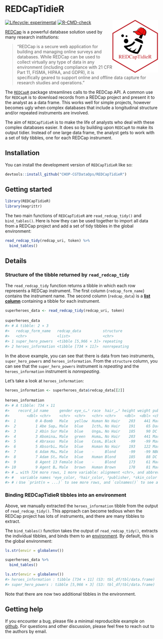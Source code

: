 
<!-- README.md is generated from README.Rmd. Please edit that file -->

# REDCapTidieR

<p align="center">

<img src="man/figures/REDCapTidieR.png" alt="drawing" width="150" align="right"/>

</p>
<!-- badges: start -->

[![Lifecycle:
experimental](https://img.shields.io/badge/lifecycle-experimental-orange.svg)](https://lifecycle.r-lib.org/articles/stages.html#experimental)
[![R-CMD-check](https://github.com/CHOP-CGTDataOps/REDCapTidieR/actions/workflows/R-CMD-check.yaml/badge.svg)](https://github.com/CHOP-CGTDataOps/REDCapTidieR/actions/workflows/R-CMD-check.yaml)

<!-- badges: end -->

[REDCap](https://www.project-redcap.org/) is a powerful database
solution used by many research institutions:

> “REDCap is a secure web application for building and managing online
> surveys and databases. While REDCap can be used to collect virtually
> any type of data in any environment (including compliance with 21 CFR
> Part 11, FISMA, HIPAA, and GDPR), it is specifically geared to support
> online and offline data capture for research studies and operations.”

The [`REDCapR`](https://ouhscbbmc.github.io/REDCapR/) package
streamlines calls to the REDCap API. A common use for `REDCapR` is to
download records from a REDCap project and present it to the analyst as
a data frame. This works well for simple projects, however becomes ugly
when complex databases that include a longitudinal structure and/or
repeated instruments are involved.

The aim of `REDCapTidieR` is to make the life of analysts who deal with
these complex databases easier. It does so by building upon `REDCapR` to
make its output tidier. Instead of one large data frame, the analyst
gets to work with a set of tidy tibbles, one for each REDCap instrument.

## Installation

You can install the development version of `REDCapTidieR` like so:

``` r
devtools::install_github("CHOP-CGTDataOps/REDCapTidieR")
```

## Getting started

``` r
library(REDCapTidieR)
library(magrittr)
```

The two main functions of `REDCapTidieR` are `read_redcap_tidy()` and
`bind_tables()`. Here is how they can be used together to import all
data from a REDCap project and add a set of tidy tibbles in the global
environment:

``` r
read_redcap_tidy(redcap_uri, token) %>% 
  bind_tables()
```

## Details

### Structure of the tibble returned by `read_redcap_tidy`

The `read_redcap_tidy` function returns a tibble in which each row
represents a REDCap instrument. The first column (`redcap_form_name`)
contains the instrument name. The second column (`redcap_data`) is a
[**list
column**](https://www.rstudio.com/resources/webinars/how-to-work-with-list-columns/)
containing a tibble for each instrument.

``` r
superheroes_data <- read_redcap_tidy(redcap_uri, token)

superheroes_data
#> # A tibble: 2 × 3
#>   redcap_form_name   redcap_data          structure   
#>   <chr>              <list>               <chr>       
#> 1 super_hero_powers  <tibble [5,966 × 3]> repeating   
#> 2 heroes_information <tibble [734 × 11]>  nonrepeating
```

In the above example, you can see that there is data from two
instruments, `super_hero_powers` and `heroes_information`. From the
`structure` column, you can see that the `super_hero_powers` instrument
is *repeating* and the `heroes_information` instrument is
*nonrepeating*.

Let’s take a look at `heroes_information`:

``` r
heroes_information <- superheroes_data$redcap_data[[2]]

heroes_information
#> # A tibble: 734 × 11
#>    record_id name     gender eye_c…¹ race  hair_…² height weight publi…³ skin_…⁴
#>        <dbl> <chr>    <chr>  <chr>   <chr> <chr>    <dbl>  <dbl> <chr>   <chr>  
#>  1         0 A-Bomb   Male   yellow  Human No Hair    203    441 Marvel… -      
#>  2         1 Abe Sap… Male   blue    Icth… No Hair    191     65 Dark H… blue   
#>  3         2 Abin Sur Male   blue    Unga… No Hair    185     90 DC Com… red    
#>  4         3 Abomina… Male   green   Huma… No Hair    203    441 Marvel… -      
#>  5         4 Abraxas  Male   blue    Cosm… Black      -99    -99 Marvel… -      
#>  6         5 Absorbi… Male   blue    Human No Hair    193    122 Marvel… -      
#>  7         6 Adam Mo… Male   blue    -     Blond      -99    -99 NBC - … -      
#>  8         7 Adam St… Male   blue    Human Blond      185     88 DC Com… -      
#>  9         8 Agent 13 Female blue    -     Blond      173     61 Marvel… -      
#> 10         9 Agent B… Male   brown   Human Brown      178     81 Marvel… -      
#> # … with 724 more rows, 1 more variable: alignment <chr>, and abbreviated
#> #   variable names ¹​eye_color, ²​hair_color, ³​publisher, ⁴​skin_color
#> # ℹ Use `print(n = ...)` to see more rows, and `colnames()` to see all variable names
```

### Binding REDCapTidieR tibbles into an environment

Above, we manually extracted the `heroes_information` tibble from the
output of `read_redcap_tidy()`​. This approach can become tedious when
the REDCap project has lots of instruments, and there are many tibbles
to extract.

The `bind_tables()` function takes the output of `read_redcap_tidy()`​,
extracts the individual tibbles, and binds them to an
[environment](http://adv-r.had.co.nz/Environments.html). By default,
this is the global environment:

``` r
ls.str(envir = globalenv())
```

``` r
superheroes_data %>%
  bind_tables()
```

``` r
ls.str(envir = globalenv())
#> heroes_information : tibble [734 × 11] (S3: tbl_df/tbl/data.frame)
#> super_hero_powers : tibble [5,966 × 3] (S3: tbl_df/tbl/data.frame)
```

Note that there are now two additional tibbles in the environment.

## Getting help

If you encounter a bug, please file a minimal reproducible example on
[github](https://github.com/CHOP-CGTDataOps/REDCapTidieR/issues). For
questions and other discussion, please feel free to reach out to the
authors by email.
